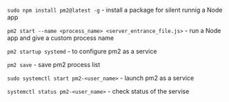 `sudo npm install pm2@latest -g` - install a package for silent runnig a Node app

`pm2 start --name <process_name> <server_entrance_file.js>` - run a Node app and give a custom process name

`pm2 startup systemd` - to configure pm2 as a service

`pm2 save` - save pm2 process list

`sudo systemctl start pm2-<user_name>` - launch pm2 as a service

`systemctl status pm2-<user_name>` - check status of the servise
